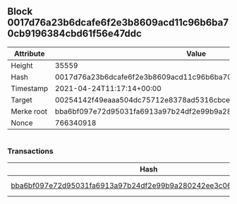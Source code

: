 ## Block 0017d76a23b6dcafe6f2e3b8609acd11c96b6ba70cb9196384cbd61f56e47ddc

Attribute | Value
--- | ---
Height | 35559
Hash | 0017d76a23b6dcafe6f2e3b8609acd11c96b6ba70cb9196384cbd61f56e47ddc
Timestamp | 2021-04-24T11:17:14+00:00
Target | 00254142f49eaaa504dc75712e8378ad5316cbcead634704b3734b6271167cc4
Merke root | bba6bf097e72d95031fa6913a97b24df2e99b9a280242ee3c06d7ace33d662ef
Nonce | 766340918

```

```

### Transactions

Hash | Amount
--- | ---
[bba6bf097e72d95031fa6913a97b24df2e99b9a280242ee3c06d7ace33d662ef](bba6bf097e72d95031fa6913a97b24df2e99b9a280242ee3c06d7ace33d662ef.md) | 10.00000000 SKEPTI 
